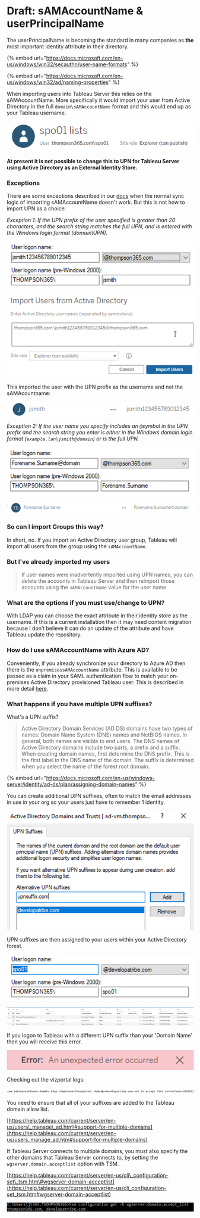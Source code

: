 # Draft: sAMAccountName & userPrincipalName

The userPrincipalName is becoming the standard in many companies as **the** most important identity attribute in their directory.

{% embed url="https://docs.microsoft.com/en-us/windows/win32/secauthn/user-name-formats" %}

{% embed url="https://docs.microsoft.com/en-us/windows/win32/ad/naming-properties" %}

When importing users into Tableau Server this relies on the sAMAccountName. More specifically it would import your user from Active Directory in the full `domain\sAMAccountName` format and this would end up as your Tableau username.

![](../.gitbook/assets/image%20%2881%29.png)

**At present it is not possible to change this to UPN for Tableau Server using Active Directory as an External Identity Store.**

### Exceptions

There are some exceptions described in our [docs](https://help.tableau.com/current/server/en-us/users_manage_ad.htm) when the normal sync logic of importing sAMAccountName doesn't work. But this is not how to import UPN as a choice.

_Exception 1: If the UPN prefix of the user specified is greater than 20 characters, and the search string matches the full UPN, and is entered with the Windows login format \(domain\UPN\)._

![UPN prefix over 20 characters](../.gitbook/assets/image%20%28101%29.png)

![Import like this](../.gitbook/assets/image%20%28104%29.png)

This imported the user with the UPN prefix as the username and not the sAMAcountname:

![](../.gitbook/assets/image%20%2897%29.png)

_Exception 2: If the user name you specify includes an `@`symbol in the UPN prefix and the search string you enter is either in the Windows domain login format \(`example.lan\jsmith@domain`\) or is the full UPN._

![Another @!](../.gitbook/assets/image%20%2898%29.png)

![](../.gitbook/assets/image%20%2896%29.png)

### So can I import Groups this way?

In short, no. If you import an Active Directory user group, Tableau will import all users from the group using the `sAMAccountName`.  


### But I've already imported my users

> If user names were inadvertently imported using UPN names, you can delete the accounts in Tableau Server and then reimport those accounts using the `sAMAccountName` value for the user name

### What are the options if you must use/change to UPN?

With LDAP you can choose the exact attribute in their identity store as the username. If this is a current installation then it may need content migration because I don’t believe it can do an update of the attribute and have Tableau update the repository.

### How do I use sAMAccountName with Azure AD?

Conveniently, if you already synchronize your directory to Azure AD then there is the `onpremisessAMAccountName` attribute. This is available to be passed as a claim in your SAML authentication flow to match your on-premises Active Directory provisioned Tableau user. This is described in more detail [here](https://johnthompson365.gitbook.io/iamtableau/user-authentication/recipe-azure-ad-saml-and-tableau-online#tableau-server).

### What happens if you have multiple UPN suffixes?

What's a UPN suffix?

> Active Directory Domain Services \(AD DS\) domains have two types of names: Domain Name System \(DNS\) names and NetBIOS names. In general, both names are visible to end users. The DNS names of Active Directory domains include two parts, a prefix and a suffix. When creating domain names, first determine the DNS prefix. This is the first label in the DNS name of the domain. The suffix is determined when you select the name of the forest root domain.

{% embed url="https://docs.microsoft.com/en-us/windows-server/identity/ad-ds/plan/assigning-domain-names" %}

You can create additional UPN suffixes, often to match the email addresses in use in your org so your users just have to remember 1 identity.

![More suffixes please](../.gitbook/assets/image%20%28111%29.png)

UPN suffixes are then assigned to your users within your Active Directory forest. 

![A user with a different UPN suffix to the ](../.gitbook/assets/image%20%28102%29.png)

![Repository](../.gitbook/assets/image%20%28103%29.png)

If you logon to Tableau with a different UPN suffix than your 'Domain Name' then you will receive this error.

![](../.gitbook/assets/image%20%2882%29.png)

Checking out the vizportal logs:

![](../.gitbook/assets/image%20%2880%29.png)

You need to ensure that all of your suffixes are added to the Tableau domain allow list.

[https://help.tableau.com/current/server/en-us/users\_manage\_ad.htm\#support-for-multiple-domains](https://help.tableau.com/current/server/en-us/users_manage_ad.htm#support-for-multiple-domains)

If Tableau Server connects to multiple domains, you must also specify the other domains that Tableau Server connects to, by setting the `wgserver.domain.acceptlist` option with TSM. 

[https://help.tableau.com/current/server/en-us/cli\_configuration-set\_tsm.htm\#wgserver-domain-acceptlist](https://help.tableau.com/current/server/en-us/cli_configuration-set_tsm.htm#wgserver-domain-acceptlist)

![](../.gitbook/assets/image%20%28105%29.png)

